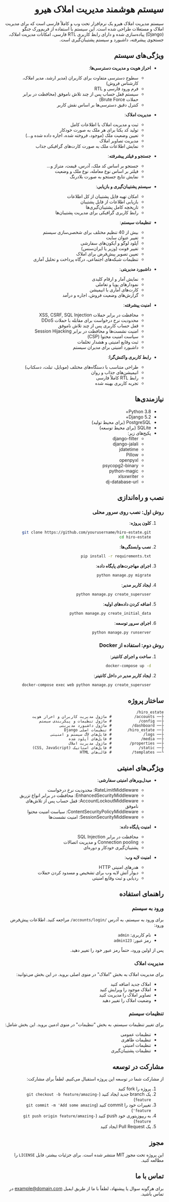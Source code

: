 <div dir="rtl">

# سیستم هوشمند مدیریت املاک هیرو

سیستم مدیریت املاک هیرو یک نرم‌افزار تحت وب و کاملاً فارسی است که برای مدیریت املاک و مستغلات طراحی شده است. این سیستم با استفاده از فریم‌ورک جنگو (Django) پیاده‌سازی شده و دارای رابط کاربری RTL فارسی، امکانات مدیریت املاک، جستجوی پیشرفته، داشبورد و سیستم پشتیبان‌گیری است.

## ویژگی‌های سیستم

- **احراز هویت و مدیریت دسترسی‌ها**:
  - سطوح دسترسی متفاوت برای کاربران (مدیر ارشد، مدیر املاک، کارشناس فروش)
  - فرم ورود فارسی و RTL
  - سیستم قفل حساب پس از چند تلاش ناموفق (محافظت در برابر حملات Brute Force)
  - کنترل دقیق دسترسی‌ها بر اساس نقش کاربر

- **مدیریت املاک**:
  - ثبت و مدیریت املاک با اطلاعات کامل
  - تولید کد یکتا برای هر ملک به صورت خودکار
  - تعیین وضعیت ملک (موجود، فروخته شده، اجاره داده شده و...)
  - مدیریت تصاویر املاک
  - نمایش اطلاعات ملک به صورت کارت‌های گرافیکی جذاب

- **جستجو و فیلتر پیشرفته**:
  - جستجو بر اساس کد ملک، آدرس، قیمت، متراژ و...
  - فیلتر بر اساس نوع معامله، نوع ملک و وضعیت
  - نمایش نتایج جستجو به صورت بلادرنگ

- **سیستم پشتیبان‌گیری و بازیابی**:
  - امکان تهیه فایل پشتیبان از کل اطلاعات
  - بازیابی اطلاعات از فایل پشتیبان
  - تاریخچه کامل پشتیبان‌گیری‌ها
  - رابط کاربری گرافیکی برای مدیریت پشتیبان‌ها

- **تنظیمات سیستم**:
  - بیش از 40 تنظیم مختلف برای شخصی‌سازی سیستم
  - تغییر عنوان سایت
  - آپلود لوگو و آیکون‌های سفارشی
  - تغییر فونت (وزیر یا ایران‌سنس)
  - تعیین تصویر پیش‌فرض برای املاک
  - تنظیمات شبکه‌های اجتماعی، درگاه پرداخت و تحلیل آماری

- **داشبورد مدیریتی**:
  - نمایش آمار و ارقام کلیدی
  - نمودارهای پویا و تعاملی
  - کارت‌های آماری با انیمیشن
  - گزارش‌های وضعیت فروش، اجاره و درآمد

- **امنیت پیشرفته**:
  - محافظت در برابر حملات XSS, CSRF, SQL Injection
  - محدودیت نرخ درخواست برای مقابله با حملات DDoS
  - قفل حساب کاربری پس از چند تلاش ناموفق
  - امنیت نشست‌ها و محافظت در برابر Session Hijacking
  - سیاست امنیت محتوا (CSP)
  - ثبت وقایع امنیتی و هشدار تخلفات
  - داشبورد امنیتی برای مدیران سیستم

- **رابط کاربری واکنش‌گرا**:
  - طراحی متناسب با دستگاه‌های مختلف (موبایل، تبلت، دسکتاپ)
  - انیمیشن‌های جذاب و روان
  - رابط RTL کاملاً فارسی
  - تجربه کاربری بهینه شده

## نیازمندی‌ها

- Python 3.8+ 
- Django 5.2+
- PostgreSQL (برای محیط تولید)
- SQLite (برای محیط توسعه)
- پکیج‌های زیر:
  - django-filter
  - django-jalali
  - jdatetime
  - Pillow
  - openpyxl
  - psycopg2-binary
  - python-magic
  - xlsxwriter
  - dj-database-url

## نصب و راه‌اندازی

### روش اول: نصب روی سرور محلی

1. **کلون پروژه**:
   ```bash
   git clone https://github.com/yourusername/hiro-estate.git
   cd hiro-estate
   ```

2. **نصب وابستگی‌ها**:
   ```bash
   pip install -r requirements.txt
   ```

3. **اجرای مهاجرت‌های پایگاه داده**:
   ```bash
   python manage.py migrate
   ```

4. **ایجاد کاربر مدیر**:
   ```bash
   python manage.py create_superuser
   ```

5. **اضافه کردن داده‌های اولیه**:
   ```bash
   python manage.py create_initial_data
   ```

6. **اجرای سرور توسعه**:
   ```bash
   python manage.py runserver
   ```

### روش دوم: استفاده از Docker

1. **ساخت و اجرای کانتینر**:
   ```bash
   docker-compose up -d
   ```

2. **ایجاد کاربر مدیر در داخل کانتینر**:
   ```bash
   docker-compose exec web python manage.py create_superuser
   ```

## ساختار پروژه

```
hiro_estate/
├── accounts/          # ماژول مدیریت کاربران و احراز هویت
├── config/            # ماژول تنظیمات و پیکربندی سیستم
├── dashboard/         # ماژول داشبورد مدیریتی
├── hiro_estate/       # تنظیمات اصلی Django
├── logs/              # فایل‌های لاگ سیستم و امنیتی
├── media/             # فایل‌های آپلود شده
├── properties/        # ماژول مدیریت املاک
├── static/            # فایل‌های استاتیک (CSS, JavaScript)
└── templates/         # قالب‌های HTML
```

## ویژگی‌های امنیتی

- **میدل‌ویرهای امنیتی سفارشی**:
  - RateLimitMiddleware: محدودیت نرخ درخواست
  - EnhancedSecurityMiddleware: محافظت در برابر انواع تزریق
  - AccountLockoutMiddleware: قفل حساب پس از تلاش‌های ناموفق
  - ContentSecurityPolicyMiddleware: سیاست امنیت محتوا
  - SessionSecurityMiddleware: امنیت نشست‌ها

- **امنیت پایگاه داده**:
  - محافظت در برابر SQL Injection
  - Connection pooling و مدیریت اتصالات
  - پشتیبان‌گیری خودکار و دوره‌ای

- **امنیت لایه وب**:
  - هدرهای امنیتی HTTP
  - دیوار آتش لایه وب برای تشخیص و مسدود کردن حملات
  - ردیابی و ثبت وقایع امنیتی

## راهنمای استفاده

### ورود به سیستم

برای ورود به سیستم، به آدرس `/accounts/login/` مراجعه کنید. اطلاعات پیش‌فرض ورود:

- نام کاربری: `admin`
- رمز عبور: `admin123`

پس از اولین ورود، حتماً رمز عبور خود را تغییر دهید.

### مدیریت املاک

برای مدیریت املاک به بخش "املاک" در منوی اصلی بروید. در این بخش می‌توانید:
- املاک جدید اضافه کنید
- املاک موجود را ویرایش کنید
- تصاویر املاک را مدیریت کنید
- وضعیت املاک را تغییر دهید

### تنظیمات سیستم

برای تغییر تنظیمات سیستم، به بخش "تنظیمات" در منوی ادمین بروید. این بخش شامل:
- تنظیمات عمومی
- تنظیمات ظاهری
- تنظیمات امنیتی
- تنظیمات پشتیبان‌گیری

## مشارکت در توسعه

از مشارکت شما در توسعه این پروژه استقبال می‌کنیم. لطفاً برای مشارکت:

1. پروژه را fork کنید
2. یک branch جدید ایجاد کنید (`git checkout -b feature/amazing-feature`)
3. تغییرات خود را commit کنید (`git commit -m 'Add some amazing feature'`)
4. به ریپوزیتوری خود push کنید (`git push origin feature/amazing-feature`)
5. یک Pull Request ایجاد کنید

## مجوز

این پروژه تحت مجوز MIT منتشر شده است. برای جزئیات بیشتر، فایل `LICENSE` را مطالعه کنید.

## تماس با ما

برای هرگونه سوال یا پیشنهاد، لطفاً با ما از طریق ایمیل [example@domain.com](mailto:example@domain.com) در تماس باشید.